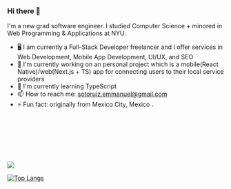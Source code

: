 ### Hi there 👋

I'm a new grad software engineer. I studied Computer Science + minored in Web Programming & Applications at NYU.

- 🖥️ I am currently a Full-Stack Developer freelancer and I offer services in Web Development, Mobile App Development, UI/UX, and SEO 
- 🔭 I'm currently working on an personal project which is a mobile(React Native)/web(Next.js + TS) app for connecting users to their local service providers
- 🌱 I'm currently learning TypeScript 
- 📫 How to reach me: sotoruiz.emmanuel@gmail.com
- ⚡ Fun fact: originally from Mexico City, Mexico <img width="3%" src="https://raw.githubusercontent.com/csmoore/country-flag-icons/master/country-flags-4x3-png/mx.png" />

<a href="https://github.com/mannysotoruiz/github-readme-stats">
  <img align="center" src="https://github-readme-stats.vercel.app/api?username=mannysotoruiz&show_icons=true&hide=stars" />
</a>

[![Top Langs](https://github-readme-stats.vercel.app/api/top-langs/?username=mannysotoruiz&layout=compact)](https://github.com/anuraghazra/github-readme-stats)
